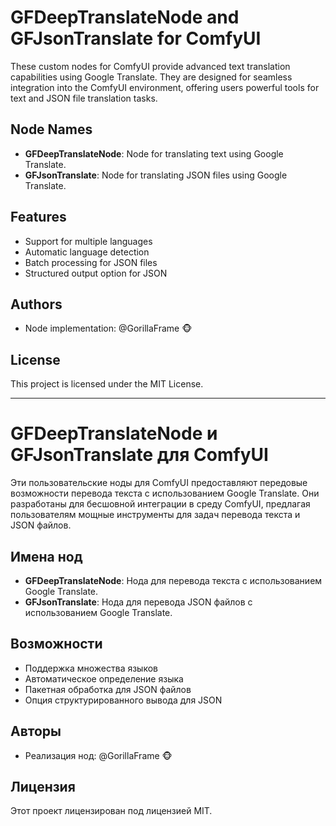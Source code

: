 # GFDeepTranslateNode and GFJsonTranslate for ComfyUI

These custom nodes for ComfyUI provide advanced text translation capabilities using Google Translate. 
They are designed for seamless integration into the ComfyUI environment, offering users powerful tools for text and JSON file translation tasks.

## Node Names
- **GFDeepTranslateNode**: Node for translating text using Google Translate.
- **GFJsonTranslate**: Node for translating JSON files using Google Translate.

## Features
- Support for multiple languages
- Automatic language detection
- Batch processing for JSON files
- Structured output option for JSON

## Authors
- Node implementation: @GorillaFrame 🐵

## License
This project is licensed under the MIT License.

----

# GFDeepTranslateNode и GFJsonTranslate для ComfyUI

Эти пользовательские ноды для ComfyUI предоставляют передовые возможности перевода текста с использованием Google Translate. 
Они разработаны для бесшовной интеграции в среду ComfyUI, предлагая пользователям мощные инструменты для задач перевода текста и JSON файлов.

## Имена нод
- **GFDeepTranslateNode**: Нода для перевода текста с использованием Google Translate.
- **GFJsonTranslate**: Нода для перевода JSON файлов с использованием Google Translate.

## Возможности
- Поддержка множества языков
- Автоматическое определение языка
- Пакетная обработка для JSON файлов
- Опция структурированного вывода для JSON

## Авторы
- Реализация нод: @GorillaFrame 🐵

## Лицензия
Этот проект лицензирован под лицензией MIT.